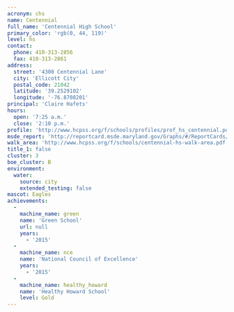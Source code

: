 ```yaml
---
acronym: chs
name: Centennial
full_name: 'Centennial High School'
primary_color: 'rgb(0, 44, 119)'
level: hs
contact:
  phone: 410-313-2856
  fax: 410-313-2861
address:
  street: '4300 Centennial Lane'
  city: 'Ellicott City'
  postal_code: 21042
  latitude: '39.2529102'
  longitude: '-76.8708201'
principal: 'Claire Hafets'
hours:
  open: '7:25 a.m.'
  close: '2:10 p.m.'
profile: 'http://www.hcpss.org/f/schools/profiles/prof_hs_centennial.pdf'
msde_report: 'http://reportcard.msde.maryland.gov/Graphs/#/ReportCards/ReportCardSchool/1//1/13/0214/'
walk_area: 'http://www.hcpss.org/f/schools/centennial-hs-walk-area.pdf'
title_1: false
cluster: 3
boe_cluster: B
environment:
  water:
    source: city
    extended_testing: false
mascot: Eagles
achievements:
  -
    machine_name: green
    name: 'Green School'
    url: null
    years:
      - '2015'
  -
    machine_name: nce
    name: 'National Council of Excellence'
    years:
      - '2015'
  -
    machine_name: healthy_howard
    name: 'Healthy Howard School'
    level: Gold
---
```

